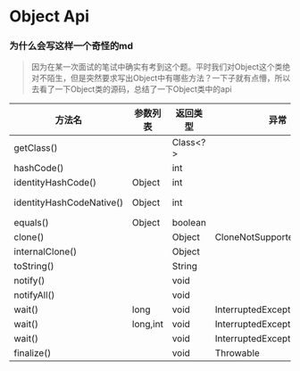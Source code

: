# Object Api

### 为什么会写这样一个奇怪的md
> 因为在某一次面试的笔试中确实有考到这个题。平时我们对Object这个类绝对不陌生，但是突然要求写出Object中有哪些方法？一下子就有点懵，所以去看了一下Object类的源码，总结了一下Object类中的api


方法名|参数列表|返回类型|异常|注解
---|---|---|---|---
getClass() || Class<?> | 
hashCode() || int|
identityHashCode() |Object| int||@static
identityHashCodeNative() |Object| int||@native @static
equals() |Object| boolean||
clone() || Object|CloneNotSupportedException|
internalClone() || Object||@native
toString() || String||
notify() || void||@native
notifyAll() || void||@native
wait() |long| void|InterruptedException|
wait() |long,int| void|InterruptedException|@native
wait() || void|InterruptedException|@native
finalize() || void|Throwable|






